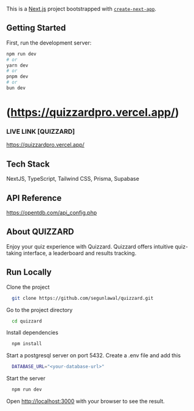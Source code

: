 This is a [Next.js](https://nextjs.org/) project bootstrapped with [`create-next-app`](https://github.com/vercel/next.js/tree/canary/packages/create-next-app).

## Getting Started

First, run the development server:

```bash
npm run dev
# or
yarn dev
# or
pnpm dev
# or
bun dev
```

# (https://quizzardpro.vercel.app/)

### LIVE LINK [QUIZZARD]

https://quizzardpro.vercel.app/

## Tech Stack

NextJS, TypeScript, Tailwind CSS, Prisma, Supabase

## API Reference

https://opentdb.com/api_config.php

## About QUIZZARD

Enjoy your quiz experience with Quizzard. Quizzard offers intuitive quiz-taking interface, a leaderboard and results tracking.

## Run Locally

Clone the project

```bash
  git clone https://github.com/segunlawal/quizzard.git
```

Go to the project directory

```bash
  cd quizzard
```

Install dependencies

```bash
  npm install
```

Start a postgresql server on port 5432. Create a .env file and add this

```bash
  DATABASE_URL="<your-database-url>"
```

Start the server

```bash
  npm run dev
```

Open [http://localhost:3000](http://localhost:3000) with your browser to see the result.
